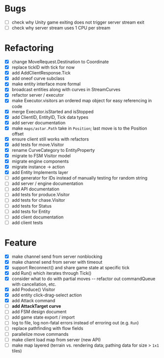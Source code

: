 # Bugs

* [ ] check why Unity game exiting does not trigger server stream exit
* [ ] check why server stream uses 1 CPU per stream

# Refactoring

* [x] change MoveRequest.Destination to Coordinate
* [x] replace tickID with tick for now
* [x] add AddClientResponse.Tick
* [x] add oneof curve subclass
* [x] make entity interface more formal
* [x] broadcast entities along with curves in StreamCurves
* [x] refactor server / executor
* [x] make Executor.visitors an ordered map object for easy referencing in code
* [x] merge Executor.isStarted and isStopped
* [x] add ClientID, EntityID, Tick data types
* [x] add server documentation
* [x] make `maps/astar.Path` take in `Position`; last move is to the Position offset
* [x] ensure client still works with refactors
* [x] add tests for move.Visitor
* [x] rename CurveCategory to EntityProperty
* [x] migrate to FSM Visitor model
* [x] migrate engine components
* [x] migrate instance -> action
* [x] add Entity Implements layer
* [ ] add generator for IDs instead of manually testing for random string
* [ ] add server / engine documentation
* [ ] add API documentation
* [ ] add tests for produce.Visitor
* [ ] add tests for chase.Visitor
* [ ] add tests for Status
* [ ] add tests for Entity
* [ ] add client documentation
* [ ] add client tests

# Feature
* [x] make channel send from server nonblocking
* [x] make channel send from server with timeout
* [x] support Reconnect() and share game state at specific tick
* [x] add Run() which iterates through Tick()
* [x] consider what to do with partial moves -- refactor out commandQueue with cancellation, etc.
* [x] add Produce() Visitor
* [x] add entity click-drag-select action
* [x] add Attack command
* [ ] **add AttackTarget curve**
* [ ] add FSM design document
* [ ] add game state export / import
* [ ] log to file, log non-fatal errors instead of erroring out (e.g. `Run`)
* [ ] replace pathfinding with flow fields
* [ ] parallelize move commands
* [ ] make client load map from server (new API)
* [ ] make map layered (terrain vs. rendering data; pathing data for size > `1x1` tiles)
